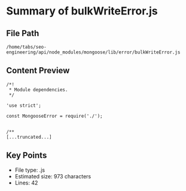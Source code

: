 # Summary of bulkWriteError.js
  
## File Path
`/home/tabs/seo-engineering/api/node_modules/mongoose/lib/error/bulkWriteError.js`

## Content Preview
```
/*!
 * Module dependencies.
 */

'use strict';

const MongooseError = require('./');


/**
[...truncated...]
```

## Key Points
- File type: .js
- Estimated size: 973 characters
- Lines: 42
